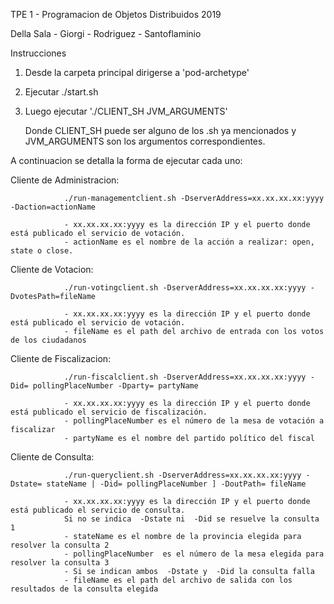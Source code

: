 TPE 1 - Programacion de Objetos Distribuidos 2019

Della Sala - Giorgi - Rodriguez - Santoflaminio

Instrucciones

1. Desde la carpeta principal dirigerse a 'pod-archetype'

2. Ejecutar ./start.sh

3. Luego ejecutar './CLIENT_SH JVM_ARGUMENTS'

	Donde CLIENT_SH puede ser alguno de los .sh ya mencionados
	y JVM_ARGUMENTS son los argumentos correspondientes.

A continuacion se detalla la forma de ejecutar cada uno:

Cliente de Administracion:
				
				./run-managementclient.sh -DserverAddress=xx.xx.xx.xx:yyyy -Daction=actionName

				- xx.xx.xx.xx:yyyy es la dirección IP y el puerto donde está publicado el servicio de votación.
				- actionName​ es el nombre de la acción a realizar: open, state o close.


Cliente de Votacion:
				
				./run-votingclient.sh -DserverAddress=xx.xx.xx.xx:yyyy -DvotesPath=​fileName

				- xx.xx.xx.xx:yyyy es la dirección IP y el puerto donde está publicado el servicio de votación.
				- fileName​ ​es el path del archivo de entrada con los votos de los ciudadanos


Cliente de Fiscalizacion:
				
				./run-fiscalclient.sh -DserverAddress=xx.xx.xx.xx:yyyy -Did=​ pollingPlaceNumber -Dparty=​ partyName​

				- xx.xx.xx.xx:yyyy es la dirección IP y el puerto donde está publicado el servicio de fiscalización.
				- pollingPlaceNumber​ es el número de la mesa de votación a fiscalizar
				- partyName​ es el nombre del partido político del fiscal

Cliente de Consulta:
				
				./run-queryclient.sh -DserverAddress=xx.xx.xx.xx:yyyy -Dstate=​ stateName​ | -Did=​ pollingPlaceNumber​ ] -DoutPath=​ fileName​

				- xx.xx.xx.xx:yyyy es la dirección IP y el puerto donde está publicado el servicio de consulta.
				Si no se indica ​ -Dstate​ ni ​ -Did​ se resuelve la consulta 1
				- stateName es el nombre de la provincia elegida para resolver la consulta 2
				- pollingPlaceNumber ​ es el número de la mesa elegida para resolver la consulta 3
				- Si se indican ambos ​ -Dstate y ​ -Did la consulta falla
				- fileName​ es el path del archivo de salida con los resultados de la consulta elegida